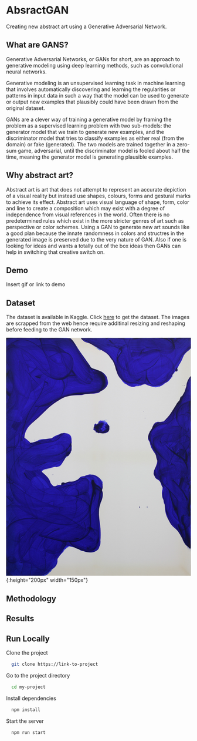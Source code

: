 
# AbsractGAN

Creating new abstract art using a Generative Adversarial Network.




## What are GANS?

Generative Adversarial Networks, or GANs for short, are an approach to generative modeling using deep learning methods, such as convolutional neural networks.

Generative modeling is an unsupervised learning task in machine learning that involves automatically discovering and learning the regularities or patterns in input data in such a way that the model can be used to generate or output new examples that plausibly could have been drawn from the original dataset.

GANs are a clever way of training a generative model by framing the problem as a supervised learning problem with two sub-models: the generator model that we train to generate new examples, and the discriminator model that tries to classify examples as either real (from the domain) or fake (generated). The two models are trained together in a zero-sum game, adversarial, until the discriminator model is fooled about half the time, meaning the generator model is generating plausible examples.


## Why abstract art?

Abstract art is art that does not attempt to represent an accurate depiction of a visual reality but instead use shapes, colours, forms and gestural marks to achieve its effect. Abstract art uses visual language of shape, form, color and line to create a composition which may exist with a degree of independence from visual references in the world. Often there is no predetermined rules which exist in the more stricter genres of art such as perspective or color schemes. Using a GAN to generate new art sounds like a good plan because the innate randomness in colors and structres in the generated image is preserved due to the very nature of GAN. Also if one is looking for ideas and wants a totally out of the box ideas then GANs can help in switching that creative switch on.

## Demo

Insert gif or link to demo


## Dataset

The dataset is available in Kaggle. Click [here](https://www.kaggle.com/bryanb/abstract-art-gallery) to get the dataset. The images are scrapped from the web hence require additinal resizing and reshaping before feeding to the GAN network.

![Image 1](https://github.com/KaramSahoo/AbstractGAN/blob/main/Abstract_image_42.jpg){:height="200px" width="150px"}

## Methodology
## Results
## Run Locally

Clone the project

```bash
  git clone https://link-to-project
```

Go to the project directory

```bash
  cd my-project
```

Install dependencies

```bash
  npm install
```

Start the server

```bash
  npm run start
```

